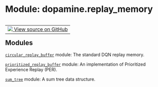 <div itemscope itemtype="http://developers.google.com/ReferenceObject">
<meta itemprop="name" content="dopamine.replay_memory" />
<meta itemprop="path" content="Stable" />
</div>

# Module: dopamine.replay_memory

<!-- Insert buttons and diff -->

<table class="tfo-notebook-buttons tfo-api nocontent" align="left">
<td>
  <a target="_blank" href="https://github.com/google/dopamine/tree/master/dopamine/replay_memory/__init__.py">
    <img src="https://www.tensorflow.org/images/GitHub-Mark-32px.png" />
    View source on GitHub
  </a>
</td>
</table>

## Modules

[`circular_replay_buffer`](../dopamine/replay_memory/circular_replay_buffer.md)
module: The standard DQN replay memory.

[`prioritized_replay_buffer`](../dopamine/replay_memory/prioritized_replay_buffer.md)
module: An implementation of Prioritized Experience Replay (PER).

[`sum_tree`](../dopamine/replay_memory/sum_tree.md) module: A sum tree data
structure.
